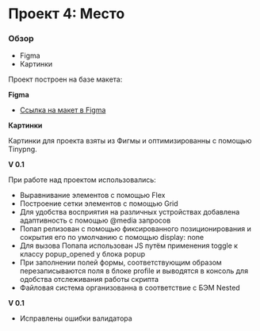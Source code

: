 # Проект 4: Место

### Обзор

* Figma
* Картинки

Проект построен на базе макета:

**Figma**

* [Ссылка на макет в Figma](https://www.figma.com/file/2cn9N9jSkmxD84oJik7xL7/JavaScript.-Sprint-4?node-id=0%3A1)

**Картинки**

Картинки для проекта взяты из Фигмы и оптимизированны с помощью Tinypng.

**V 0.1**

При работе над проектом использовались:
- Выравнивание элементов с помощью Flex
- Построение сетки элементов с помощью Grid
- Для удобства восприятия на различных устройствах добавлена адаптивность с помощью @media запросов
- Попап релизован с помощью фиксированного позиционирования и сокрытия его по умолчанию с помощью display: none
- Для вызова Попапа использован JS путём применения toggle к классу popup_opened у блока popup
- При заполнении полей формы, соответствующим образом перезаписываются поля в блоке profile и выводятся в консоль для одобства отслеживания работы скрипта 
- Файловая система организованна в соответствие с БЭМ Nested

**V 0.1**
- Исправлены ошибки валидатора
